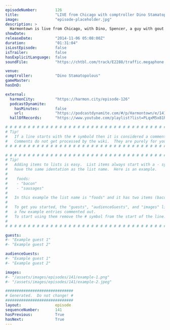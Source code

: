 ```yaml
---
episodeNumber:        126
title:                "LIVE from Chicago with comptroller Dino Stamatopolous!"
image:                "episode-placeholder.jpg"
description: >
  Harmontown is live from Chicago, with Dino, Spencer, a guy with gout , a racism specialist and a live organist! Watch a full HD video of this episode at harmontown.com/live!
showDate:             
releaseDate:          "2014-11-06 05:08:00Z"
duration:             "01:31:04"
isLostEpisode:        false
isTrailer:            false
hasExplicitLanguage:  false
soundFile:            "https://chtbl.com/track/E2288/traffic.megaphone.fm/STA2596802380.mp3?updated=1561593457"

venue:                
comptroller:          "Dino Stamatopolous"
gameMaster:           
hasDnD:               

external:
  harmonCity:         "https://harmon.city/episode-126"
  podcastDynamite:
    hasMinutes:       false
    url:              "https://podcastdynamite.com/#/p/Harmontown/e/141/126"
  hallOfRecords:      "https://www.youtube.com/playlist?list=PLqxM5x81hNOabRQBfL00HYMHAoe6F9zI0"

# # # # # # # # # # # # # # # # # # # # # # # # # # # # # # # # # # # # # # # # # # # # #
# Tip!
#   If a line starts with the # symbold then it is considered a comment.
#   Comments do not get processed by the wiki.  They are purely for your information.
# # # # # # # # # # # # # # # # # # # # # # # # # # # # # # # # # # # # # # # # # # # # #

# # # # # # # # # # # # # # # # # # # # # # # # # # # # # # # # # # # # # # # # # # # # #
# Tip!
#   Adding items to lists is easy.  List items always start with a - symbol and have
#   have the same identation as the list name.  Here is an example.
#
#    foods:
#    - "bacon"
#    - "sausages"
#
#   In this example the list name is "foods" and it has two items (bacon, and sausages).
#
#   To get you started, the "guests", "audienceGuests", and "images" lists below have
#   a few example entries commented out.
#   To start using them remove the # symbol from the start of the line.
#
# # # # # # # # # # # # # # # # # # # # # # # # # # # # # # # # # # # # # # # # # # # # #

guests:
#- "Example guest 1"
#- "Example guest 2"

audienceGuests:
#- "Example guest 1"
#- "Example guest 2"

images:
#- "/assets/images/episodes/141/example-1.png"
#- "/assets/images/episodes/141/example-2.jpeg"

##############################
# Generated.  Do not change! #
##############################
layout:               episode
sequenceNumber:       141
hasPrevious:          True
hasNext:              True
---
```


<!-- The episode description will be rendered here -->

<!-- Add your content BELOW here -->
<!-- vvvvvvvvvvvvvvvvvvvvvvvvvvv -->




<!-- ^^^^^^^^^^^^^^^^^^^^^^^^^^^ -->
<!-- Add your content ABOVE here -->

<!-- The episode gallery will be rendered here -->